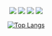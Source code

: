 <div align="center">
    <img src="https://rule34.xxx/counter/0.gif"/>
    <img src="https://rule34.xxx/counter/6.gif"/>
    <img src="https://rule34.xxx/counter/3.gif"/>
    <img src="https://rule34.xxx/counter/9.gif"/>
        
[![Top Langs](https://github-readme-stats.vercel.app/api/top-langs/?username=yinmus)](https://github.com/yinmus)
</div>





